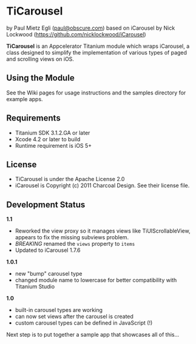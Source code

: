 # TiCarousel

by Paul Mietz Egli (paul@obscure.com)
based on iCarousel by Nick Lockwood (https://github.com/nicklockwood/iCarousel)

**TiCarousel** is an Appcelerator Titanium module which wraps iCarousel, a class designed to simplify
the implementation of various types of paged and scrolling views on iOS.

## Using the Module

See the Wiki pages for usage instructions and the samples directory for example apps.

## Requirements

* Titanium SDK 3.1.2.GA or later
* Xcode 4.2 or later to build
* Runtime requirement is iOS 5+

## License

* TiCarousel is under the Apache License 2.0
* iCarousel is Copyright (c) 2011 Charcoal Design.  See their license file.

## Development Status

**1.1**

* Reworked the view proxy so it manages views like TiUIScrollableView, appears to
  fix the missing subviews problem.
* *BREAKING* renamed the `views` property to `items`
* Updated to iCarousel 1.7.6

**1.0.1**

* new "bump" carousel type
* changed module name to lowercase for better compatibility with Titanium Studio

**1.0**

* built-in carousel types are working
* can now set views after the carousel is created
* custom carousel types can be defined in JavaScript (!)

Next step is to put together a sample app that showcases all of this...